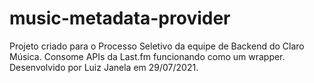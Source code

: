 # music-metadata-provider
Projeto criado para o Processo Seletivo da equipe de Backend do Claro Música. Consome APIs da Last.fm funcionando como um wrapper. Desenvolvido por Luiz Janela em 29/07/2021.
